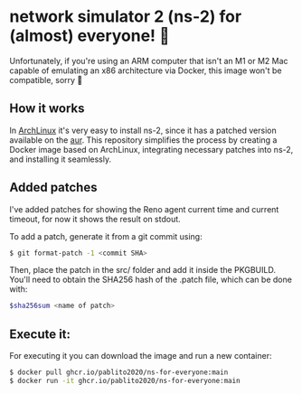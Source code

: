 # network simulator 2 (ns-2) for (almost) everyone! 🎉
Unfortunately, if you're using an ARM computer that isn't an M1 or M2 Mac capable of emulating an x86 architecture via Docker, this image won't be compatible, sorry 🤷

## How it works
In [ArchLinux](https://archlinux.org/) it's very easy to install ns-2, since it has a patched version available on the [aur](https://aur.archlinux.org/). This repository simplifies the process by creating a Docker image based on ArchLinux, integrating necessary patches into ns-2, and installing it seamlessly.

## Added patches
I've added patches for showing the Reno agent current time and current timeout, for now it shows the result on stdout.

To add a patch, generate it from a git commit using:

```bash
$ git format-patch -1 <commit SHA>
```

Then, place the patch in the src/ folder and add it inside the PKGBUILD. You'll need to obtain the SHA256 hash of the .patch file, which can be done with:

```bash
$sha256sum <name of patch>
```

## Execute it:
For executing it you can download the image and run a new container:

```bash
$ docker pull ghcr.io/pablito2020/ns-for-everyone:main
$ docker run -it ghcr.io/pablito2020/ns-for-everyone:main
```

